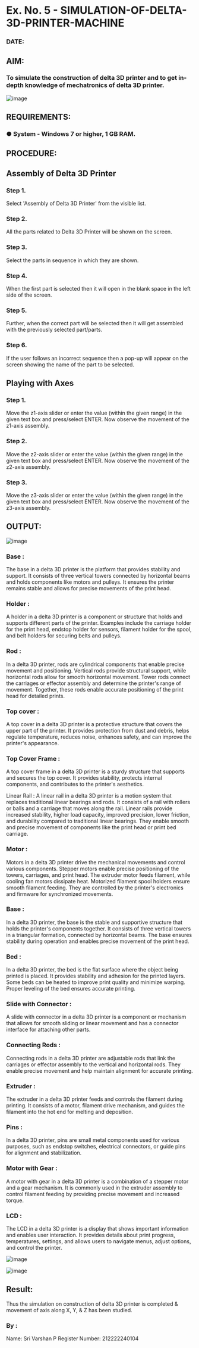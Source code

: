 # Ex. No. 5 - SIMULATION-OF-DELTA-3D-PRINTER-MACHINE

### DATE: 
## AIM:
### To simulate the construction of delta 3D printer and to get in-depth knowledge of mechatronics of delta 3D printer.

![image](https://github.com/Sellakumar1987/Ex.-No.-5---SIMULATION-OF-DELTA-3D-PRINTER-MACHINE/assets/113594316/c784471e-098f-456d-9c1b-e9f0ce56cc9b)

## REQUIREMENTS:
### ●	System - Windows 7 or higher, 1 GB RAM.

## PROCEDURE:

## Assembly of Delta 3D Printer

### Step 1.
Select 'Assembly of Delta 3D Printer' from the visible list.
### Step 2.
All the parts related to Delta 3D Printer will be shown on the screen.
### Step 3.
Select the parts in sequence in which they are shown.
### Step 4.
When the first part is selected then it will open in the blank space in the left side of the screen.
### Step 5.
Further, when the correct part will be selected then it will get assembled with the previously selected part/parts.
### Step 6.
If the user follows an incorrect sequence then a pop-up will appear on the screen showing the name of the part to be selected.

## Playing with Axes
### Step 1.
Move the z1-axis slider or enter the value (within the given range) in the given text box and press/select ENTER. Now observe the movement of the z1-axis assembly.
### Step 2.
Move the z2-axis slider or enter the value (within the given range) in the given text box and press/select ENTER. Now observe the movement of the z2-axis assembly.
### Step 3.
Move the z3-axis slider or enter the value (within the given range) in the given text box and press/select ENTER. Now observe the movement of the z3-axis assembly.

## OUTPUT:

![image](https://github.com/PSriVarshan/Ex.-No.-5---SIMULATION-OF-DELTA-3D-PRINTER-MACHINE/assets/114944059/3abcfffe-1825-455a-ba8c-3e9a77c6ccec)

### Base :
The base in a delta 3D printer is the platform that provides stability and support. It consists of three vertical towers connected by horizontal beams and holds components like motors and pulleys. It ensures the printer remains stable and allows for precise movements of the print head.

### Holder :
A holder in a delta 3D printer is a component or structure that holds and supports different parts of the printer. Examples include the carriage holder for the print head, endstop holder for sensors, filament holder for the spool, and belt holders for securing belts and pulleys.

### Rod :
In a delta 3D printer, rods are cylindrical components that enable precise movement and positioning. Vertical rods provide structural support, while horizontal rods allow for smooth horizontal movement. Tower rods connect the carriages or effector assembly and determine the printer's range of movement. Together, these rods enable accurate positioning of the print head for detailed prints.

### Top cover :
A top cover in a delta 3D printer is a protective structure that covers the upper part of the printer. It provides protection from dust and debris, helps regulate temperature, reduces noise, enhances safety, and can improve the printer's appearance.

### Top Cover Frame :
A top cover frame in a delta 3D printer is a sturdy structure that supports and secures the top cover. It provides stability, protects internal components, and contributes to the printer's aesthetics.

Linear Rail :
A linear rail in a delta 3D printer is a motion system that replaces traditional linear bearings and rods. It consists of a rail with rollers or balls and a carriage that moves along the rail. Linear rails provide increased stability, higher load capacity, improved precision, lower friction, and durability compared to traditional linear bearings. They enable smooth and precise movement of components like the print head or print bed carriage.

### Motor :
Motors in a delta 3D printer drive the mechanical movements and control various components. Stepper motors enable precise positioning of the towers, carriages, and print head. The extruder motor feeds filament, while cooling fan motors dissipate heat. Motorized filament spool holders ensure smooth filament feeding. They are controlled by the printer's electronics and firmware for synchronized movements.

### Base :
In a delta 3D printer, the base is the stable and supportive structure that holds the printer's components together. It consists of three vertical towers in a triangular formation, connected by horizontal beams. The base ensures stability during operation and enables precise movement of the print head.

### Bed :
In a delta 3D printer, the bed is the flat surface where the object being printed is placed. It provides stability and adhesion for the printed layers. Some beds can be heated to improve print quality and minimize warping. Proper leveling of the bed ensures accurate printing.

### Slide with Connector :
A slide with connector in a delta 3D printer is a component or mechanism that allows for smooth sliding or linear movement and has a connector interface for attaching other parts.

### Connecting Rods :
Connecting rods in a delta 3D printer are adjustable rods that link the carriages or effector assembly to the vertical and horizontal rods. They enable precise movement and help maintain alignment for accurate printing.

### Extruder :
The extruder in a delta 3D printer feeds and controls the filament during printing. It consists of a motor, filament drive mechanism, and guides the filament into the hot end for melting and deposition.

### Pins :
In a delta 3D printer, pins are small metal components used for various purposes, such as endstop switches, electrical connectors, or guide pins for alignment and stabilization.

### Motor with Gear :
A motor with gear in a delta 3D printer is a combination of a stepper motor and a gear mechanism. It is commonly used in the extruder assembly to control filament feeding by providing precise movement and increased torque.

### LCD :
The LCD in a delta 3D printer is a display that shows important information and enables user interaction. It provides details about print progress, temperatures, settings, and allows users to navigate menus, adjust options, and control the printer.

![image](https://github.com/Sellakumar1987/Ex.-No.-5---SIMULATION-OF-DELTA-3D-PRINTER-MACHINE/assets/113594316/10304caa-3e0f-4c4a-bd73-3cadb477a64b)

![image](https://github.com/Sellakumar1987/Ex.-No.-5---SIMULATION-OF-DELTA-3D-PRINTER-MACHINE/assets/113594316/1f3e6b6d-0724-41dc-b7d2-15516060d066)



## Result: 
Thus the simulation on construction of delta 3D printer is completed & movement of axis along X, Y, & Z has been studied.


### By :
Name: Sri Varshan P
Register Number: 212222240104
